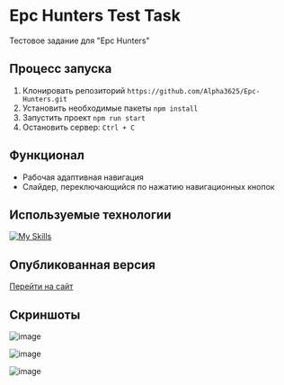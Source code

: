 # Epc Hunters Test Task
Тестовое задание для "Epc Hunters"

## Процесс запуска
1. Клонировать репозиторий ```https://github.com/Alpha3625/Epc-Hunters.git```
2. Установить необходимые пакеты ```npm install```
3. Запустить проект ```npm run start```
4. Остановить сервер: ```Ctrl + C```

## Функционал
- Рабочая адаптивная навигация
- Слайдер, переключающийся по нажатию навигационных кнопок
   
## Используемые технологии
[![My Skills](https://skillicons.dev/icons?i=html,sass,javascript,webpack)](https://skillicons.dev)

## Опубликованная версия
[Перейти на сайт](https://alpha3625.github.io/Epc-Hunters/)

## Скриншоты
![image](https://github.com/user-attachments/assets/1348698e-89d0-415e-9a79-d72f733968df)

![image](https://github.com/user-attachments/assets/b9097764-7534-4609-934f-f2d3a9017d43)

![image](https://github.com/user-attachments/assets/f381b92b-1d32-4eb3-9362-bce15f24a13d)
